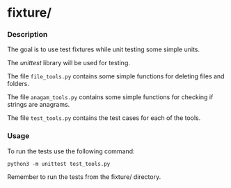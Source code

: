 # fixture/

### Description

The goal is to use test fixtures while unit testing some simple units.

The *unittest* library will be used for testing.

The file `file_tools.py` contains some simple functions for deleting files and folders.

The file `anagam_tools.py` contains some simple functions for checking if strings are anagrams.

The file `test_tools.py` contains the test cases for each of the tools.

### Usage

To run the tests use the following command:

`python3 -m unittest test_tools.py`

Remember to run the tests from the fixture/ directory.